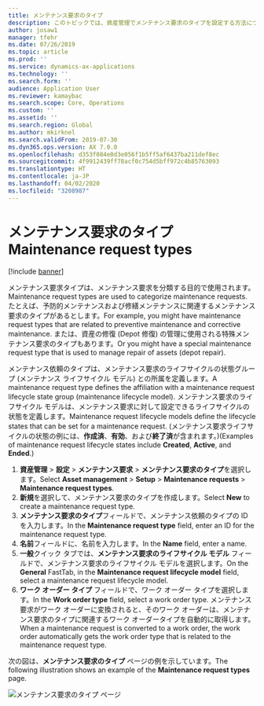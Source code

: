 ```yaml
---
title: メンテナンス要求のタイプ
description: このトピックでは、資産管理でメンテナンス要求のタイプを設定する方法について説明します。
author: josaw1
manager: tfehr
ms.date: 07/26/2019
ms.topic: article
ms.prod: ''
ms.service: dynamics-ax-applications
ms.technology: ''
ms.search.form: ''
audience: Application User
ms.reviewer: kamaybac
ms.search.scope: Core, Operations
ms.custom: ''
ms.assetid: ''
ms.search.region: Global
ms.author: mkirknel
ms.search.validFrom: 2019-07-30
ms.dyn365.ops.version: AX 7.0.0
ms.openlocfilehash: d353f084e0d3e056f1b5ff5af6437ba211def8ec
ms.sourcegitcommit: 4f9912439ff78acf0c754d5bff972c4b85763093
ms.translationtype: HT
ms.contentlocale: ja-JP
ms.lasthandoff: 04/02/2020
ms.locfileid: "3208987"
---
```

# <a name="maintenance-request-types"></a><span data-ttu-id="f7953-103">メンテナンス要求のタイプ</span><span class="sxs-lookup"><span data-stu-id="f7953-103">Maintenance request types</span></span>

[!include [banner](../../includes/banner.md)]

 

<span data-ttu-id="f7953-104">メンテナンス要求タイプは、メンテナンス要求を分類する目的で使用されます。</span><span class="sxs-lookup"><span data-stu-id="f7953-104">Maintenance request types are used to categorize maintenance requests.</span></span> <span data-ttu-id="f7953-105">たとえば、予防的メンテナンスおよび修繕メンテナンスに関連するメンテナンス要求のタイプがあるとします。</span><span class="sxs-lookup"><span data-stu-id="f7953-105">For example, you might have maintenance request types that are related to preventive maintenance and corrective maintenance.</span></span> <span data-ttu-id="f7953-106">または、資産の修復 (Depot 修復) の管理に使用される特殊メンテナンス要求のタイプもあります。</span><span class="sxs-lookup"><span data-stu-id="f7953-106">Or you might have a special maintenance request type that is used to manage repair of assets (depot repair).</span></span>

<span data-ttu-id="f7953-107">メンテナンス依頼のタイプは、メンテナンス要求のライフサイクルの状態グループ (メンテナンス ライフサイクル モデル) との所属を定義します。</span><span class="sxs-lookup"><span data-stu-id="f7953-107">A maintenance request type defines the affiliation with a maintenance request lifecycle state group (maintenance lifecycle model).</span></span> <span data-ttu-id="f7953-108">メンテナンス要求のライフサイクル モデルは、メンテナンス要求に対して設定できるライフサイクルの状態を定義します。</span><span class="sxs-lookup"><span data-stu-id="f7953-108">Maintenance request lifecycle models define the lifecycle states that can be set for a maintenance request.</span></span> <span data-ttu-id="f7953-109">(メンテナンス要求ライフサイクルの状態の例には、**作成済**、**有効**、および**終了済**が含まれます。)</span><span class="sxs-lookup"><span data-stu-id="f7953-109">(Examples of maintenance request lifecycle states include **Created**, **Active**, and **Ended**.)</span></span>

1. <span data-ttu-id="f7953-110">**資産管理** \> **設定** \> **メンテナンス要求** \> **メンテナンス要求のタイプ**を選択します。</span><span class="sxs-lookup"><span data-stu-id="f7953-110">Select **Asset management** \> **Setup** \> **Maintenance requests** \> **Maintenance request types**.</span></span>
2. <span data-ttu-id="f7953-111">**新規**を選択して、メンテナンス要求のタイプを作成します。</span><span class="sxs-lookup"><span data-stu-id="f7953-111">Select **New** to create a maintenance request type.</span></span>
3. <span data-ttu-id="f7953-112">**メンテナンス要求のタイプ**フィールドで、メンテナンス依頼のタイプの ID を入力します。</span><span class="sxs-lookup"><span data-stu-id="f7953-112">In the **Maintenance request type** field, enter an ID for the maintenance request type.</span></span>
4. <span data-ttu-id="f7953-113">**名前**フィールドに、名前を入力します。</span><span class="sxs-lookup"><span data-stu-id="f7953-113">In the **Name** field, enter a name.</span></span>
5. <span data-ttu-id="f7953-114">**一般**クイック タブでは、**メンテナンス要求のライフサイクル モデル** フィールドで、メンテナンス要求のライフサイクル モデルを選択します。</span><span class="sxs-lookup"><span data-stu-id="f7953-114">On the **General** FastTab, in the **Maintenance request lifecycle model** field, select a maintenance request lifecycle model.</span></span>
6. <span data-ttu-id="f7953-115">**ワーク オーダー タイプ** フィールドで、ワーク オーダー タイプを選択します。</span><span class="sxs-lookup"><span data-stu-id="f7953-115">In the **Work order type** field, select a work order type.</span></span> <span data-ttu-id="f7953-116">メンテナンス要求がワーク オーダーに変換されると、そのワーク オーダーは、メンテナンス要求のタイプに関連するワーク オーダータイプを自動的に取得します。</span><span class="sxs-lookup"><span data-stu-id="f7953-116">When a maintenance request is converted to a work order, the work order automatically gets the work order type that is related to the maintenance request type.</span></span>

<span data-ttu-id="f7953-117">次の図は、**メンテナンス要求のタイプ** ページの例を示しています。</span><span class="sxs-lookup"><span data-stu-id="f7953-117">The following illustration shows an example of the **Maintenance request types** page.</span></span>

![メンテナンス要求のタイプ ページ](media/07-setup-for-requests.png)
